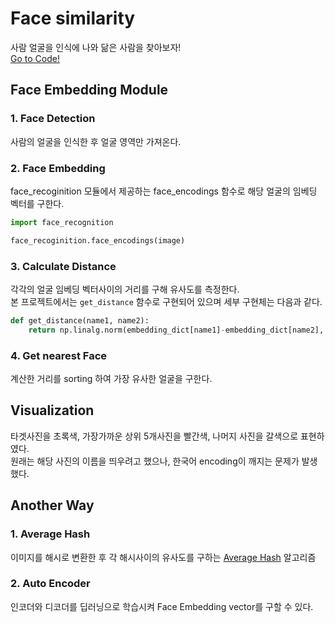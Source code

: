 # Face similarity  
사람 얼굴을 인식에 나와 닮은 사람을 찾아보자!  
[Go to Code!](https://github.com/estela19/AIFFEL/blob/master/exp05/%5BE-05%5Dface_similarity.ipynb)  

## Face Embedding Module
### 1. Face Detection
사람의 얼굴을 인식한 후 얼굴 영역만 가져온다.  

### 2. Face Embedding  
face_recoginition 모듈에서 제공하는 face_encodings 함수로 해당 얼굴의 임베딩 벡터를 구한다. 
```python
import face_recognition

face_recoginition.face_encodings(image)
```

### 3. Calculate Distance
각각의 얼굴 임베딩 벡터사이의 거리를 구해 유사도를 측정한다.  
본 프로젝트에서는 `get_distance` 함수로 구현되어 있으며 세부 구현체는 다음과 같다.  
```python
def get_distance(name1, name2):
    return np.linalg.norm(embedding_dict[name1]-embedding_dict[name2], ord=1)
```

### 4. Get nearest Face  
계산한 거리를 sorting 하여 가장 유사한 얼굴을 구한다.   

## Visualization  
타겟사진을 초록색, 가장가까운 상위 5개사진을 빨간색, 나머지 사진을 갈색으로 표현하였다.  
원래는 해당 사진의 이름을 띄우려고 했으나, 한국어 encoding이 깨지는 문제가 발생했다.  

## Another Way
### 1. Average Hash  
이미지를 해시로 변환한 후 각 해시사이의 유사도를 구하는 [Average Hash](https://codegongbang.tistory.com/15) 알고리즘  

### 2. Auto Encoder  
인코더와 디코더를 딥러닝으로 학습시켜 Face Embedding vector를 구할 수 있다.
